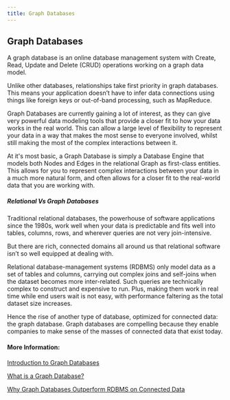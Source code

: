 ```yaml
---
title: Graph Databases
---
```


## Graph Databases

A graph database is an online database management system with Create, Read, Update and Delete (CRUD) operations working on a graph data model.

Unlike other databases, relationships take first priority in graph databases. This means your application doesn’t have to infer data connections using things like foreign keys or out-of-band processing, such as MapReduce.

Graph Databases are currently gaining a lot of interest, as they can give very powerful data modeling tools that provide a closer fit to how your data works in the real world. This can allow a large level of flexibility to represent your data in a way that makes the most sense to everyone involved, whilst still making the most of the complex interactions between it.

At it's most basic, a Graph Database is simply a Database Engine that models both Nodes and Edges in the relational Graph as first-class entities. This allows for you to represent complex interactions between your data in a much more natural form, and often allows for a closer fit to the real-world data that you are working with.

##### Relational Vs Graph Databases

Traditional relational databases, the powerhouse of software applications since the 1980s, work well when your data is predictable and fits well into tables, columns, rows, and wherever queries are not very join-intensive.

But there are rich, connected domains all around us that relational software isn’t so well equipped at dealing with.

Relational database-management systems (RDBMS) only model data as a set of tables and columns, carrying out complex joins and self-joins when the dataset becomes more inter-related. Such queries are technically complex to construct and expensive to run. Plus, making them work in real time while end users wait is not easy, with performance faltering as the total dataset size increases.

Hence the rise of another type of database, optimized for connected data: the graph database. Graph databases are compelling because they enable companies to make sense of the masses of connected data that exist today.



#### More Information:
[Introduction to Graph Databases](https://www.compose.com/articles/introduction-to-graph-databases/)

[What is a Graph Database?](https://neo4j.com/developer/graph-database/)

[Why Graph Databases Outperform RDBMS on Connected Data](https://dzone.com/articles/why-are-native-graph-databases-more-efficient-than)

